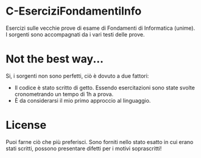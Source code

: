 # C-EserciziFondamentiInfo
Esercizi sulle vecchie prove di esame di Fondamenti di Informatica (unime).
I sorgenti sono accompagnati da i vari testi delle prove.

# Not the best way...
Si, i sorgenti non sono perfetti, ciò è dovuto a due fattori:
- Il codice è stato scritto di getto. Essendo esercitazioni sono state svolte cronometrando un tempo di 1h a prova.
- È da considerarsi il mio primo approccio al linguaggio.

# License
Puoi farne ciò che più preferisci.
Sono forniti nello stato esatto in cui erano stati scritti, possono presentare difetti per i motivi soprascritti!
